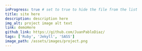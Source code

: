 ```yaml
---
inProgress: true # set to true to hide the file from the list
title: site here
description: description here
img_alt: project image alt text
link: demoHere
github_link: https://github.com/JuanPabloDiaz/
tags: ['Ruby', 'Jekyll', 'SASS']
image_path: /assets/images/project.png
---
```

